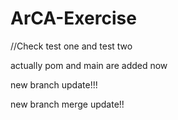 # ArCA-Exercise

//Check test one and test two

actually pom and main are added now

new branch update!!!

new branch merge update!!